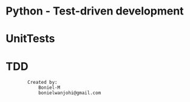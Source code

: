 #	Python - Test-driven development
#	UnitTests
#		TDD
			Created by: 
				Boniel-M
				bonielwanjohi@gmail.com		
